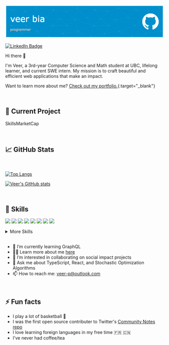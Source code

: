 [![Veer's GitHub Header](./assets/github-header-image.png)](https://veerbia.github.io)

[![LinkedIn Badge](https://img.shields.io/badge/LinkedIn-Profile-informational?style=flat&logo=linkedin&logoColor=white&color=0D76A8)](https://www.linkedin.com/in/veerbhatia/)

Hi there 👋 

I'm Veer, a 3rd-year Computer Science and Math student at UBC, lifelong learner, and current SWE intern. My mission is to craft beautiful and efficient web applications that make an impact. 

Want to learn more about me? [Check out my portfolio.](https://veerbia.github.io){:target="_blank"}

<br>

## 🔭 Current Project

SkillsMarketCap

<br>

## &#x1f4c8; GitHub Stats
<br>

[![Top Langs](https://github-readme-stats.vercel.app/api/top-langs/?username=veerbia&hide=jupyter%20notebook&layout=compact&title_color=FFFFFF&text_color=c9cacc&icon_color=30475E&bg_color=222831)](https://github.com/anuraghazra/github-readme-stats)

[![Veer's GitHub stats](https://github-readme-stats.vercel.app/api?username=veerbia&show_icons=true&title_color=FFFFFF&text_color=c9cacc&icon_color=30475E&bg_color=222831)](https://github.com/anuraghazra/github-readme-stats)

<br>

## 💼 Skills

![](https://img.shields.io/badge/Markup-HTML-informational?style=flat&logo=html5&logoColor=white&color=30475E)
![](https://img.shields.io/badge/Style-CSS-informational?style=flat&logo=css3&logoColor=white&color=30475E)
![](https://img.shields.io/badge/Code-JS-informational?style=flat&logo=javascript&logoColor=white&color=30475E)
![](https://img.shields.io/badge/Code-React-informational?style=flat&logo=react&logoColor=white&color=30475E)
![](https://img.shields.io/badge/Code-Next.js-informational?style=flat&logo=next.js&logoColor=white&color=30475E)
![](https://img.shields.io/badge/Code-Firebase-informational?style=flat&logo=firebase&logoColor=white&color=30475E)
![](https://img.shields.io/badge/Code-Java-informational?style=flat&logo=java&logoColor=white&color=30475E)
![](https://img.shields.io/badge/Code-R-informational?style=flat&logo=R&logoColor=white&color=30475E)

<details>
<summary>More Skills</summary>
<br>

![](https://img.shields.io/badge/Style-Bootstrap-informational?style=flat&logo=bootstrap&logoColor=white&color=30475E)
![](https://img.shields.io/badge/Tools-GitHub-informational?style=flat&logo=GitHub&logoColor=white&color=30475E)
![](https://img.shields.io/badge/Tools-Styled%20Components-informational?style=flat&logo=StyledComponents&logoColor=white&color=30475E)
![](https://img.shields.io/badge/Tools-ChakraUI-informational?style=flat&logo=chakraui&logoColor=white&color=30475E)
![](https://img.shields.io/badge/Tools-npm-informational?style=flat&logo=npm&logoColor=white&color=30475E)
![](https://img.shields.io/badge/Tools-Vercel-informational?style=flat&logo=Vercel&logoColor=white&color=30475E)


</details>

<br>


- 🌱 I’m currently learning GraphQL
- 👨‍💻 Learn more about me [here](https://veerbia.github.io) 
- 👯 I’m interested in collaborating on social impact projects 
- 💬 Ask me about TypeScript, React, and Stochastic Optimization Algorithms
- 📫 How to reach me: [veer-p@outlook.com](mailto:veer-p@outlook.com)

<br>

## ⚡ Fun facts
- I play a lot of basketball 🏀
- I was the first open source contributer to Twitter's [Community Notes repo](https://github.com/twitter/communitynotes)
- I love learning foreign languages in my free time 🇫🇷 🇨🇳 
- I've never had coffee/tea


